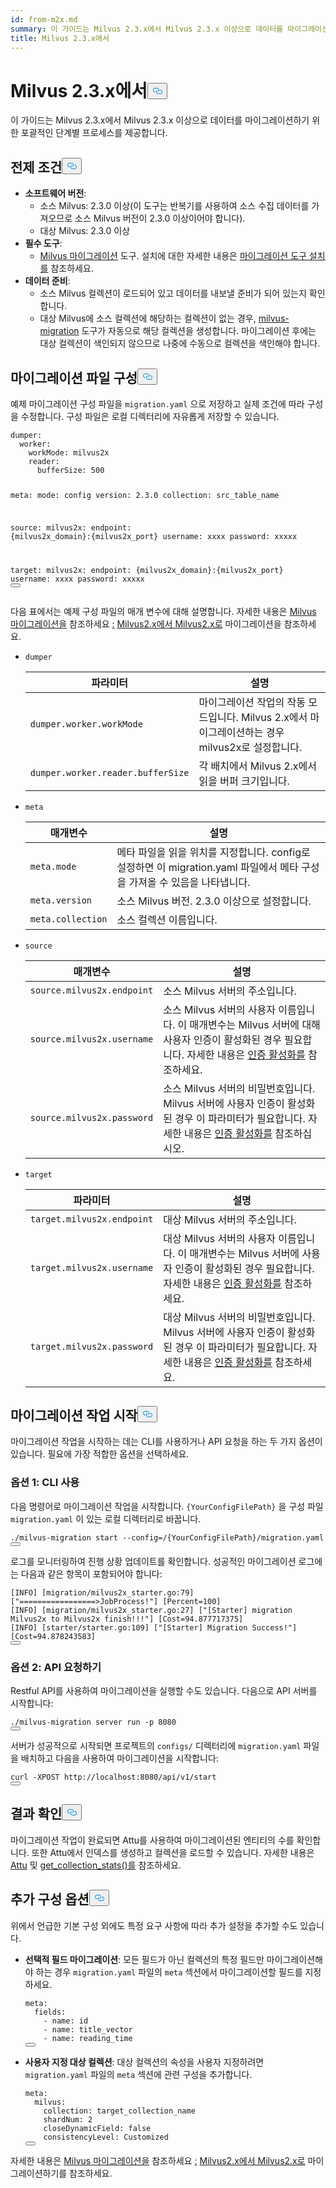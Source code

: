```yaml
---
id: from-m2x.md
summary: 이 가이드는 Milvus 2.3.x에서 Milvus 2.3.x 이상으로 데이터를 마이그레이션하기 위한 포괄적인 단계별 프로세스를 제공합니다.
title: Milvus 2.3.x에서
---
```

<h1 id="From-Milvus-23x" class="common-anchor-header">Milvus 2.3.x에서<button data-href="#From-Milvus-23x" class="anchor-icon" translate="no">
      <svg translate="no"
        aria-hidden="true"
        focusable="false"
        height="20"
        version="1.1"
        viewBox="0 0 16 16"
        width="16"
      >
        <path
          fill="#0092E4"
          fill-rule="evenodd"
          d="M4 9h1v1H4c-1.5 0-3-1.69-3-3.5S2.55 3 4 3h4c1.45 0 3 1.69 3 3.5 0 1.41-.91 2.72-2 3.25V8.59c.58-.45 1-1.27 1-2.09C10 5.22 8.98 4 8 4H4c-.98 0-2 1.22-2 2.5S3 9 4 9zm9-3h-1v1h1c1 0 2 1.22 2 2.5S13.98 12 13 12H9c-.98 0-2-1.22-2-2.5 0-.83.42-1.64 1-2.09V6.25c-1.09.53-2 1.84-2 3.25C6 11.31 7.55 13 9 13h4c1.45 0 3-1.69 3-3.5S14.5 6 13 6z"
        ></path>
      </svg>
    </button></h1><p>이 가이드는 Milvus 2.3.x에서 Milvus 2.3.x 이상으로 데이터를 마이그레이션하기 위한 포괄적인 단계별 프로세스를 제공합니다.</p>
<h2 id="Prerequisites" class="common-anchor-header">전제 조건<button data-href="#Prerequisites" class="anchor-icon" translate="no">
      <svg translate="no"
        aria-hidden="true"
        focusable="false"
        height="20"
        version="1.1"
        viewBox="0 0 16 16"
        width="16"
      >
        <path
          fill="#0092E4"
          fill-rule="evenodd"
          d="M4 9h1v1H4c-1.5 0-3-1.69-3-3.5S2.55 3 4 3h4c1.45 0 3 1.69 3 3.5 0 1.41-.91 2.72-2 3.25V8.59c.58-.45 1-1.27 1-2.09C10 5.22 8.98 4 8 4H4c-.98 0-2 1.22-2 2.5S3 9 4 9zm9-3h-1v1h1c1 0 2 1.22 2 2.5S13.98 12 13 12H9c-.98 0-2-1.22-2-2.5 0-.83.42-1.64 1-2.09V6.25c-1.09.53-2 1.84-2 3.25C6 11.31 7.55 13 9 13h4c1.45 0 3-1.69 3-3.5S14.5 6 13 6z"
        ></path>
      </svg>
    </button></h2><ul>
<li><strong>소프트웨어 버전</strong>:<ul>
<li>소스 Milvus: 2.3.0 이상(이 도구는 반복기를 사용하여 소스 수집 데이터를 가져오므로 소스 Milvus 버전이 2.3.0 이상이어야 합니다).</li>
<li>대상 Milvus: 2.3.0 이상</li>
</ul></li>
<li><strong>필수 도구</strong>:<ul>
<li><a href="https://github.com/zilliztech/milvus-migration">Milvus 마이그레이션</a> 도구. 설치에 대한 자세한 내용은 <a href="/docs/ko/milvusdm_install.md">마이그레이션 도구 설치를</a> 참조하세요.</li>
</ul></li>
<li><strong>데이터 준비</strong>:<ul>
<li>소스 Milvus 컬렉션이 로드되어 있고 데이터를 내보낼 준비가 되어 있는지 확인합니다.</li>
<li>대상 Milvus에 소스 컬렉션에 해당하는 컬렉션이 없는 경우, <a href="https://github.com/zilliztech/milvus-migration">milvus-migration</a> 도구가 자동으로 해당 컬렉션을 생성합니다. 마이그레이션 후에는 대상 컬렉션이 색인되지 않으므로 나중에 수동으로 컬렉션을 색인해야 합니다.</li>
</ul></li>
</ul>
<h2 id="Configure-the-migration-file" class="common-anchor-header">마이그레이션 파일 구성<button data-href="#Configure-the-migration-file" class="anchor-icon" translate="no">
      <svg translate="no"
        aria-hidden="true"
        focusable="false"
        height="20"
        version="1.1"
        viewBox="0 0 16 16"
        width="16"
      >
        <path
          fill="#0092E4"
          fill-rule="evenodd"
          d="M4 9h1v1H4c-1.5 0-3-1.69-3-3.5S2.55 3 4 3h4c1.45 0 3 1.69 3 3.5 0 1.41-.91 2.72-2 3.25V8.59c.58-.45 1-1.27 1-2.09C10 5.22 8.98 4 8 4H4c-.98 0-2 1.22-2 2.5S3 9 4 9zm9-3h-1v1h1c1 0 2 1.22 2 2.5S13.98 12 13 12H9c-.98 0-2-1.22-2-2.5 0-.83.42-1.64 1-2.09V6.25c-1.09.53-2 1.84-2 3.25C6 11.31 7.55 13 9 13h4c1.45 0 3-1.69 3-3.5S14.5 6 13 6z"
        ></path>
      </svg>
    </button></h2><p>예제 마이그레이션 구성 파일을 <code translate="no">migration.yaml</code> 으로 저장하고 실제 조건에 따라 구성을 수정합니다. 구성 파일은 로컬 디렉터리에 자유롭게 저장할 수 있습니다.</p>
<pre><code translate="no" class="language-yaml">dumper:
  worker:
    workMode: milvus2x
    reader:
      bufferSize: 500

meta:
  mode: config
  version: 2.3.0
  collection: src_table_name

<span class="hljs-built_in">source</span>:
  milvus2x:
    endpoint: {milvus2x_domain}:{milvus2x_port}
    username: xxxx
    password: xxxxx

target:
  milvus2x:
    endpoint: {milvus2x_domain}:{milvus2x_port}
    username: xxxx
    password: xxxxx
<button class="copy-code-btn"></button></code></pre>
<p>다음 표에서는 예제 구성 파일의 매개 변수에 대해 설명합니다. 자세한 내용은 <a href="https://github.com/zilliztech/milvus-migration/blob/main/README_2X.md#milvus-migration-milvus2x-to-milvus2x">Milvus 마이그레이션을</a> 참조하세요 <a href="https://github.com/zilliztech/milvus-migration/blob/main/README_2X.md#milvus-migration-milvus2x-to-milvus2x">:</a> <a href="https://github.com/zilliztech/milvus-migration/blob/main/README_2X.md#milvus-migration-milvus2x-to-milvus2x">Milvus2.x에서 Milvus2.x로</a> 마이그레이션을 참조하세요.</p>
<ul>
<li><p><code translate="no">dumper</code></p>
<table>
<thead>
<tr><th>파라미터</th><th>설명</th></tr>
</thead>
<tbody>
<tr><td><code translate="no">dumper.worker.workMode</code></td><td>마이그레이션 작업의 작동 모드입니다. Milvus 2.x에서 마이그레이션하는 경우 milvus2x로 설정합니다.</td></tr>
<tr><td><code translate="no">dumper.worker.reader.bufferSize</code></td><td>각 배치에서 Milvus 2.x에서 읽을 버퍼 크기입니다.</td></tr>
</tbody>
</table>
</li>
<li><p><code translate="no">meta</code></p>
<table>
<thead>
<tr><th>매개변수</th><th>설명</th></tr>
</thead>
<tbody>
<tr><td><code translate="no">meta.mode</code></td><td>메타 파일을 읽을 위치를 지정합니다. config로 설정하면 이 migration.yaml 파일에서 메타 구성을 가져올 수 있음을 나타냅니다.</td></tr>
<tr><td><code translate="no">meta.version</code></td><td>소스 Milvus 버전. 2.3.0 이상으로 설정합니다.</td></tr>
<tr><td><code translate="no">meta.collection</code></td><td>소스 컬렉션 이름입니다.</td></tr>
</tbody>
</table>
</li>
<li><p><code translate="no">source</code></p>
<table>
<thead>
<tr><th>매개변수</th><th>설명</th></tr>
</thead>
<tbody>
<tr><td><code translate="no">source.milvus2x.endpoint</code></td><td>소스 Milvus 서버의 주소입니다.</td></tr>
<tr><td><code translate="no">source.milvus2x.username</code></td><td>소스 Milvus 서버의 사용자 이름입니다. 이 매개변수는 Milvus 서버에 대해 사용자 인증이 활성화된 경우 필요합니다. 자세한 내용은 <a href="/docs/ko/authenticate.md">인증 활성화를</a> 참조하세요.</td></tr>
<tr><td><code translate="no">source.milvus2x.password</code></td><td>소스 Milvus 서버의 비밀번호입니다. Milvus 서버에 사용자 인증이 활성화된 경우 이 파라미터가 필요합니다. 자세한 내용은 <a href="/docs/ko/authenticate.md">인증 활성화를</a> 참조하십시오.</td></tr>
</tbody>
</table>
</li>
<li><p><code translate="no">target</code></p>
<table>
<thead>
<tr><th>파라미터</th><th>설명</th></tr>
</thead>
<tbody>
<tr><td><code translate="no">target.milvus2x.endpoint</code></td><td>대상 Milvus 서버의 주소입니다.</td></tr>
<tr><td><code translate="no">target.milvus2x.username</code></td><td>대상 Milvus 서버의 사용자 이름입니다. 이 매개변수는 Milvus 서버에 사용자 인증이 활성화된 경우 필요합니다. 자세한 내용은 <a href="/docs/ko/authenticate.md">인증 활성화를</a> 참조하세요.</td></tr>
<tr><td><code translate="no">target.milvus2x.password</code></td><td>대상 Milvus 서버의 비밀번호입니다. Milvus 서버에 사용자 인증이 활성화된 경우 이 파라미터가 필요합니다. 자세한 내용은 <a href="/docs/ko/authenticate.md">인증 활성화를</a> 참조하세요.</td></tr>
</tbody>
</table>
</li>
</ul>
<h2 id="Start-the-migration-task" class="common-anchor-header">마이그레이션 작업 시작<button data-href="#Start-the-migration-task" class="anchor-icon" translate="no">
      <svg translate="no"
        aria-hidden="true"
        focusable="false"
        height="20"
        version="1.1"
        viewBox="0 0 16 16"
        width="16"
      >
        <path
          fill="#0092E4"
          fill-rule="evenodd"
          d="M4 9h1v1H4c-1.5 0-3-1.69-3-3.5S2.55 3 4 3h4c1.45 0 3 1.69 3 3.5 0 1.41-.91 2.72-2 3.25V8.59c.58-.45 1-1.27 1-2.09C10 5.22 8.98 4 8 4H4c-.98 0-2 1.22-2 2.5S3 9 4 9zm9-3h-1v1h1c1 0 2 1.22 2 2.5S13.98 12 13 12H9c-.98 0-2-1.22-2-2.5 0-.83.42-1.64 1-2.09V6.25c-1.09.53-2 1.84-2 3.25C6 11.31 7.55 13 9 13h4c1.45 0 3-1.69 3-3.5S14.5 6 13 6z"
        ></path>
      </svg>
    </button></h2><p>마이그레이션 작업을 시작하는 데는 CLI를 사용하거나 API 요청을 하는 두 가지 옵션이 있습니다. 필요에 가장 적합한 옵션을 선택하세요.</p>
<h3 id="Option-1-Using-CLI" class="common-anchor-header">옵션 1: CLI 사용</h3><p>다음 명령어로 마이그레이션 작업을 시작합니다. <code translate="no">{YourConfigFilePath}</code> 을 구성 파일 <code translate="no">migration.yaml</code> 이 있는 로컬 디렉터리로 바꿉니다.</p>
<pre><code translate="no" class="language-bash">./milvus-migration start --config=/{YourConfigFilePath}/migration.yaml
<button class="copy-code-btn"></button></code></pre>
<p>로그를 모니터링하여 진행 상황 업데이트를 확인합니다. 성공적인 마이그레이션 로그에는 다음과 같은 항목이 포함되어야 합니다:</p>
<pre><code translate="no" class="language-bash">[INFO] [migration/milvus2x_starter.go:79] [<span class="hljs-string">&quot;=================&gt;JobProcess!&quot;</span>] [Percent=100]
[INFO] [migration/milvus2x_starter.go:27] [<span class="hljs-string">&quot;[Starter] migration Milvus2x to Milvus2x finish!!!&quot;</span>] [Cost=94.877717375]
[INFO] [starter/starter.go:109] [<span class="hljs-string">&quot;[Starter] Migration Success!&quot;</span>] [Cost=94.878243583]
<button class="copy-code-btn"></button></code></pre>
<h3 id="Option-2-Making-API-requests" class="common-anchor-header">옵션 2: API 요청하기</h3><p>Restful API를 사용하여 마이그레이션을 실행할 수도 있습니다. 다음으로 API 서버를 시작합니다:</p>
<pre><code translate="no" class="language-bash">./milvus-migration server run -p 8080
<button class="copy-code-btn"></button></code></pre>
<p>서버가 성공적으로 시작되면 프로젝트의 <code translate="no">configs/</code> 디렉터리에 <code translate="no">migration.yaml</code> 파일을 배치하고 다음을 사용하여 마이그레이션을 시작합니다:</p>
<pre><code translate="no" class="language-bash">curl -XPOST http://localhost:8080/api/v1/start
<button class="copy-code-btn"></button></code></pre>
<h2 id="Verify-the-result" class="common-anchor-header">결과 확인<button data-href="#Verify-the-result" class="anchor-icon" translate="no">
      <svg translate="no"
        aria-hidden="true"
        focusable="false"
        height="20"
        version="1.1"
        viewBox="0 0 16 16"
        width="16"
      >
        <path
          fill="#0092E4"
          fill-rule="evenodd"
          d="M4 9h1v1H4c-1.5 0-3-1.69-3-3.5S2.55 3 4 3h4c1.45 0 3 1.69 3 3.5 0 1.41-.91 2.72-2 3.25V8.59c.58-.45 1-1.27 1-2.09C10 5.22 8.98 4 8 4H4c-.98 0-2 1.22-2 2.5S3 9 4 9zm9-3h-1v1h1c1 0 2 1.22 2 2.5S13.98 12 13 12H9c-.98 0-2-1.22-2-2.5 0-.83.42-1.64 1-2.09V6.25c-1.09.53-2 1.84-2 3.25C6 11.31 7.55 13 9 13h4c1.45 0 3-1.69 3-3.5S14.5 6 13 6z"
        ></path>
      </svg>
    </button></h2><p>마이그레이션 작업이 완료되면 Attu를 사용하여 마이그레이션된 엔티티의 수를 확인합니다. 또한 Attu에서 인덱스를 생성하고 컬렉션을 로드할 수 있습니다. 자세한 내용은 <a href="https://github.com/zilliztech/attu">Attu</a> 및 <a href="https://milvus.io/api-reference/pymilvus/v2.4.x/MilvusClient/Collections/get_collection_stats.md">get_collection_stats()를</a> 참조하세요.</p>
<h2 id="Additional-configuration-options" class="common-anchor-header">추가 구성 옵션<button data-href="#Additional-configuration-options" class="anchor-icon" translate="no">
      <svg translate="no"
        aria-hidden="true"
        focusable="false"
        height="20"
        version="1.1"
        viewBox="0 0 16 16"
        width="16"
      >
        <path
          fill="#0092E4"
          fill-rule="evenodd"
          d="M4 9h1v1H4c-1.5 0-3-1.69-3-3.5S2.55 3 4 3h4c1.45 0 3 1.69 3 3.5 0 1.41-.91 2.72-2 3.25V8.59c.58-.45 1-1.27 1-2.09C10 5.22 8.98 4 8 4H4c-.98 0-2 1.22-2 2.5S3 9 4 9zm9-3h-1v1h1c1 0 2 1.22 2 2.5S13.98 12 13 12H9c-.98 0-2-1.22-2-2.5 0-.83.42-1.64 1-2.09V6.25c-1.09.53-2 1.84-2 3.25C6 11.31 7.55 13 9 13h4c1.45 0 3-1.69 3-3.5S14.5 6 13 6z"
        ></path>
      </svg>
    </button></h2><p>위에서 언급한 기본 구성 외에도 특정 요구 사항에 따라 추가 설정을 추가할 수도 있습니다.</p>
<ul>
<li><p><strong>선택적 필드 마이그레이션</strong>: 모든 필드가 아닌 컬렉션의 특정 필드만 마이그레이션해야 하는 경우 <code translate="no">migration.yaml</code> 파일의 <code translate="no">meta</code> 섹션에서 마이그레이션할 필드를 지정하세요.</p>
<pre><code translate="no" class="language-yaml">meta:
  fields:
    - name: <span class="hljs-built_in">id</span>
    - name: title_vector
    - name: reading_time
<button class="copy-code-btn"></button></code></pre></li>
<li><p><strong>사용자 지정 대상 컬렉션</strong>: 대상 컬렉션의 속성을 사용자 지정하려면 <code translate="no">migration.yaml</code> 파일의 <code translate="no">meta</code> 섹션에 관련 구성을 추가합니다.</p>
<pre><code translate="no" class="language-yaml"><span class="hljs-attr">meta</span>:
  <span class="hljs-attr">milvus</span>:
    <span class="hljs-attr">collection</span>: target_collection_name
    <span class="hljs-attr">shardNum</span>: <span class="hljs-number">2</span>
    <span class="hljs-attr">closeDynamicField</span>: <span class="hljs-literal">false</span>
    <span class="hljs-attr">consistencyLevel</span>: <span class="hljs-title class_">Customized</span>
<button class="copy-code-btn"></button></code></pre></li>
</ul>
<p>자세한 내용은 <a href="https://github.com/zilliztech/milvus-migration/blob/main/README_2X.md#milvus-migration-milvus2x-to-milvus2x">Milvus 마이그레이션을</a> 참조하세요 <a href="https://github.com/zilliztech/milvus-migration/blob/main/README_2X.md#milvus-migration-milvus2x-to-milvus2x">:</a> <a href="https://github.com/zilliztech/milvus-migration/blob/main/README_2X.md#milvus-migration-milvus2x-to-milvus2x">Milvus2.x에서 Milvus2.x로</a> 마이그레이션하기를 참조하세요.</p>
